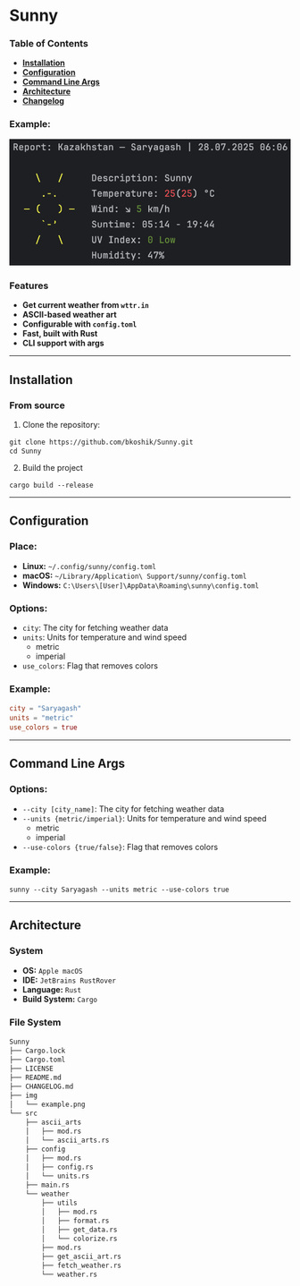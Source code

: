 # Sunny
### Table of Contents
- **[Installation](#installation)**
- **[Configuration](#configuration)**
- **[Command Line Args](#command-line-args)**
- **[Architecture](#architecture)**
- **[Changelog](CHANGELOG.md)**

### Example:
[![example](img/example.png)](img/example.png)

### Features
- **Get current weather from `wttr.in`**
- **ASCII-based weather art**
- **Configurable with `config.toml`**
- **Fast, built with Rust**
- **CLI support with args**

---
## Installation
### From source
1. Clone the repository:
```shell
git clone https://github.com/bkoshik/Sunny.git
cd Sunny
```

2. Build the project
```shell
cargo build --release
```

---
## Configuration
### Place:
- **Linux:** `~/.config/sunny/config.toml`
- **macOS:** `~/Library/Application\ Support/sunny/config.toml`
- **Windows:** `C:\Users\[User]\AppData\Roaming\sunny\config.toml`

### Options:
- `city`: The city for fetching weather data
- `units`: Units for temperature and wind speed
    - metric
    - imperial
- `use_colors`: Flag that removes colors

### Example:
```toml
city = "Saryagash"
units = "metric"
use_colors = true
```

---
## Command Line Args
### Options:
- `--city [city_name]`: The city for fetching weather data
- `--units {metric/imperial}`: Units for temperature and wind speed
  - metric
  - imperial
- `--use-colors {true/false}`: Flag that removes colors

### Example:
```shell
sunny --city Saryagash --units metric --use-colors true
```

---
## Architecture
### System
- **OS:** `Apple macOS`
- **IDE:** `JetBrains RustRover`
- **Language:** `Rust`
- **Build System:** `Cargo`

### File System
```text
Sunny
├── Cargo.lock
├── Cargo.toml
├── LICENSE
├── README.md
├── CHANGELOG.md
├── img
│   └── example.png
└── src
    ├── ascii_arts
    │   ├── mod.rs
    │   └── ascii_arts.rs
    ├── config
    │   ├── mod.rs
    │   ├── config.rs
    │   └── units.rs
    ├── main.rs
    └── weather
        ├── utils
        │   ├── mod.rs 
        │   ├── format.rs
        │   ├── get_data.rs
        │   └── colorize.rs
        ├── mod.rs
        ├── get_ascii_art.rs
        ├── fetch_weather.rs
        └── weather.rs
```